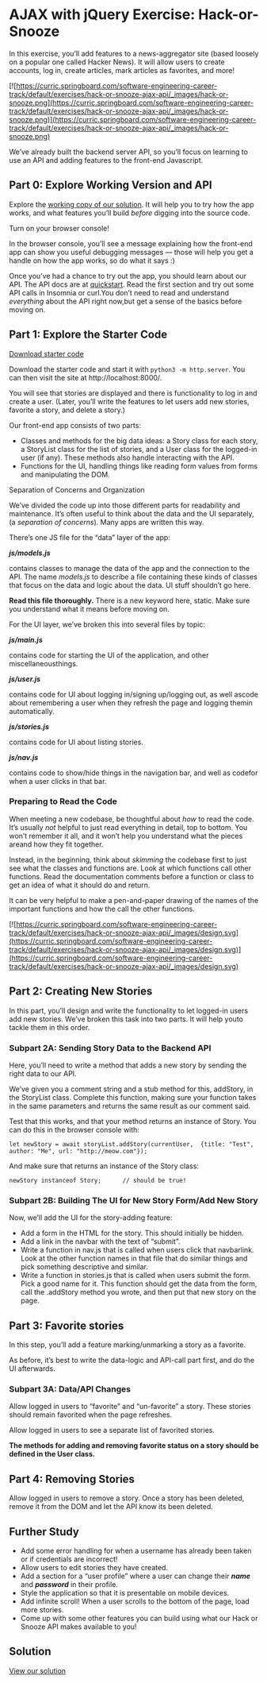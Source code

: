 AJAX with jQuery Exercise: Hack-or-Snooze
=========================================

In this exercise, you’ll add features to a news-aggregator site (based loosely on a popular one called Hacker News). It will allow users to create accounts, log in, create articles, mark articles as favorites, and more!

[![https://curric.springboard.com/software-engineering-career-track/default/exercises/hack-or-snooze-ajax-api/_images/hack-or-snooze.png](https://curric.springboard.com/software-engineering-career-track/default/exercises/hack-or-snooze-ajax-api/_images/hack-or-snooze.png)](https://curric.springboard.com/software-engineering-career-track/default/exercises/hack-or-snooze-ajax-api/_images/hack-or-snooze.png)

We’ve already built the backend server API, so you’ll focus on learning to use an API and adding features to the front-end Javascript.

Part 0: Explore Working Version and API
---------------------------------------

Explore the [working copy of our solution](http://hack-or-snooze.surge.sh). It will help you to try how the app works, and what features you’ll build _before_ digging into the source code.

Turn on your browser console!

In the browser console, you’ll see a message explaining how the front-end app can show you useful debugging messages — those will help you get a handle on how the app works, so do what it says :)

Once you’ve had a chance to try out the app, you should learn about our API. The API docs are at [quickstart](https://hackorsnoozev3.docs.apiary.io/#). Read the first section and try out some API calls in Insomnia or curl.You don’t need to read and understand _everything_ about the API right now,but get a sense of the basics before moving on.

Part 1: Explore the Starter Code
--------------------------------

[Download starter code](https://curric.springboard.com/software-engineering-career-track/default/exercises/hack-or-snooze-ajax-api/hack-or-snooze-ajax-api.zip)

Download the starter code and start it with `python3 -m http.server`. You can then visit the site at http://localhost:8000/.

You will see that stories are displayed and there is functionality to log in and create a user. (Later, you’ll write the features to let users add new stories, favorite a story, and delete a story.)

Our front-end app consists of two parts:

*   Classes and methods for the big data ideas: a Story class for each story, a StoryList class for the list of stories, and a User class for the logged-in user (if any). These methods also handle interacting with the API.
*   Functions for the UI, handling things like reading form values from forms and manipulating the DOM.

Separation of Concerns and Organization

We’ve divided the code up into those different parts for readability and maintenance. It’s often useful to think about the data and the UI separately, (a _separation of concerns_). Many apps are written this way.

There’s one JS file for the “data” layer of the app:

***js/models.js***

contains classes to manage the data of the app and the connection to the API. The name _models.js_ to describe a file containing these kinds of classes that focus on the data and logic about the data. UI stuff shouldn’t go here.

**Read this file thoroughly.** There is a new keyword here, static. Make sure you understand what it means before moving on.

For the UI layer, we’ve broken this into several files by topic:

***js/main.js***

contains code for starting the UI of the application, and other miscellaneousthings.

***js/user.js***

contains code for UI about logging in/signing up/logging out, as well ascode about remembering a user when they refresh the page and logging themin automatically.

***js/stories.js***

contains code for UI about listing stories.

***js/nav.js***

contains code to show/hide things in the navigation bar, and well as codefor when a user clicks in that bar.

### Preparing to Read the Code

When meeting a new codebase, be thoughtful about _how_ to read the code. It’s usually _not_ helpful to just read everything in detail, top to bottom. You won’t remember it all, and it won’t help you understand what the pieces areand how they fit together.

Instead, in the beginning, think about _skimming_ the codebase first to just see what the classes and functions are. Look at which functions call other functions. Read the documentation comments before a function or class to get an idea of what it should do and return.

It can be very helpful to make a pen-and-paper drawing of the names of the important functions and how the call the other functions.

[![https://curric.springboard.com/software-engineering-career-track/default/exercises/hack-or-snooze-ajax-api/_images/design.svg](https://curric.springboard.com/software-engineering-career-track/default/exercises/hack-or-snooze-ajax-api/_images/design.svg)](https://curric.springboard.com/software-engineering-career-track/default/exercises/hack-or-snooze-ajax-api/_images/design.svg)

Part 2: Creating New Stories
----------------------------

In this part, you’ll design and write the functionality to let logged-in users add new stories. We’ve broken this task into two parts. It will help youto tackle them in this order.

### Subpart 2A: Sending Story Data to the Backend API

Here, you’ll need to write a method that adds a new story by sending the right data to our API.

We’ve given you a comment string and a stub method for this, addStory, in the StoryList class. Complete this function, making sure your function takes in the same parameters and returns the same result as our comment said.

Test that this works, and that your method returns an instance of Story. You can do this in the browser console with:

```   
let newStory = await storyList.addStory(currentUser,  {title: "Test", author: "Me", url: "http://meow.com"});     
```

And make sure that returns an instance of the Story class:

```
newStory instanceof Story;      // should be true!     
```

### Subpart 2B: Building The UI for New Story Form/Add New Story

Now, we’ll add the UI for the story-adding feature:

*   Add a form in the HTML for the story. This should initially be hidden.
*   Add a link in the navbar with the text of “submit”.
*   Write a function in nav.js that is called when users click that navbarlink. Look at the other function names in that file that do similar things and pick something descriptive and similar.
*   Write a function in stories.js that is called when users submit the form. Pick a good name for it. This function should get the data from the form, call the .addStory method you wrote, and then put that new story on the page.

Part 3: Favorite stories
------------------------

In this step, you’ll add a feature marking/unmarking a story as a favorite.

As before, it’s best to write the data-logic and API-call part first, and do the UI afterwards.

### Subpart 3A: Data/API Changes

Allow logged in users to “favorite” and “un-favorite” a story. These stories should remain favorited when the page refreshes.

Allow logged in users to see a separate list of favorited stories.

**The methods for adding and removing favorite status on a story should be defined in the User class.**

Part 4: Removing Stories
------------------------

Allow logged in users to remove a story. Once a story has been deleted, remove it from the DOM and let the API know its been deleted.

Further Study
-------------

*   Add some error handling for when a username has already been taken or if credentials are incorrect!
*   Allow users to edit stories they have created.
*   Add a section for a “user profile” where a user can change their ***name*** and ***password*** in their profile.
*   Style the application so that it is presentable on mobile devices.
*   Add infinite scroll! When a user scrolls to the bottom of the page, load more stories.
*   Come up with some other features you can build using what our Hack or Snooze API makes available to you!

Solution
--------

[View our solution](solution/index.html)
